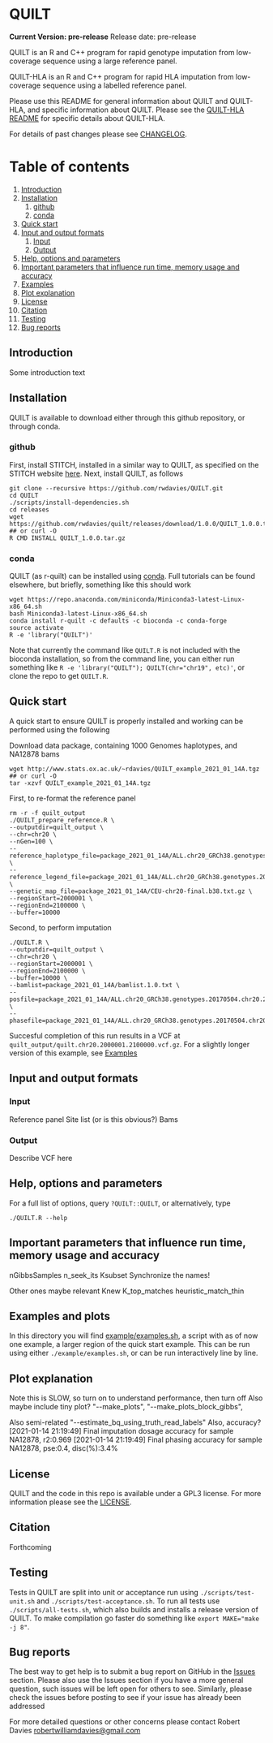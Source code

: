 QUILT
=====
**__Current Version: pre-release__**
Release date: pre-release

QUILT is an R and C++ program for rapid genotype imputation from low-coverage sequence using a large reference panel.

QUILT-HLA is an R and C++ program for rapid HLA imputation from low-coverage sequence using a labelled reference panel.

Please use this README for general information about QUILT and QUILT-HLA, and specific information about QUILT. Please see the [QUILT-HLA README](README_QUILT-HLA.md) for specific details about QUILT-HLA.

For details of past changes please see [CHANGELOG](CHANGELOG.md).

# Table of contents
1. [Introduction](#paragraph-introduction)
2. [Installation](#paragraph-installation)
    1. [github](#paragraph-installation-github)
    2. [conda](#paragraph-installation-conda)
3. [Quick start](#paragraph-quickstart)
4. [Input and output formats](#paragraph-io)
    1. [Input](#paragraph-io-input)
    2. [Output](#paragraph-io-output)
5. [Help, options and parameters](#paragraph-helpoptionsparams)
6. [Important parameters that influence run time, memory usage and accuracy](#paragraph-paramsimportant)
6. [Examples](#paragraph-examples)
7. [Plot explanation](#paragraph-plotexplanation)
8. [License](#paragraph-license)
9. [Citation](#paragraph-citation)
10. [Testing](#paragraph-testing)
11. [Bug reports](#paragraph-bugreports)



## Introduction <a name="paragraph-introduction"></a>
Some introduction text

## Installation <a name="paragraph-installation"></a>

QUILT is available to download either through this github repository, or through conda.

### github <a name="paragraph-installation-github"></a>

First, install STITCH, installed in a similar way to QUILT, as specified on the STITCH website [here](https://github.com/rwdavies/STITCH). Next, install QUILT, as follows

```
git clone --recursive https://github.com/rwdavies/QUILT.git
cd QUILT
./scripts/install-dependencies.sh
cd releases
wget https://github.com/rwdavies/quilt/releases/download/1.0.0/QUILT_1.0.0.tar.gz ## or curl -O
R CMD INSTALL QUILT_1.0.0.tar.gz
```

### conda <a name="paragraph-installation-conda"></a>
QUILT (as r-quilt) can be installed using [conda](https://conda.io/miniconda.html). Full tutorials can be found elsewhere, but briefly, something like this should work
```
wget https://repo.anaconda.com/miniconda/Miniconda3-latest-Linux-x86_64.sh
bash Miniconda3-latest-Linux-x86_64.sh
conda install r-quilt -c defaults -c bioconda -c conda-forge
source activate
R -e 'library("QUILT")'
```
Note that currently the command like `QUILT.R` is not included with the bioconda installation, so from the command line, you can either run something like `R -e 'library("QUILT"); QUILT(chr="chr19", etc)'`, or clone the repo to get `QUILT.R`. 












## Quick start <a name="paragraph-quickstart"></a>

A quick start to ensure QUILT is properly installed and working can be performed using the following

Download data package, containing 1000 Genomes haplotypes, and NA12878 bams
```
wget http://www.stats.ox.ac.uk/~rdavies/QUILT_example_2021_01_14A.tgz ## or curl -O
tar -xzvf QUILT_example_2021_01_14A.tgz
```

First, to re-format the reference panel
```
rm -r -f quilt_output
./QUILT_prepare_reference.R \
--outputdir=quilt_output \
--chr=chr20 \
--nGen=100 \
--reference_haplotype_file=package_2021_01_14A/ALL.chr20_GRCh38.genotypes.20170504.chr20.2000001.2100000.noNA12878.hap.gz \
--reference_legend_file=package_2021_01_14A/ALL.chr20_GRCh38.genotypes.20170504.chr20.2000001.2100000.noNA12878.legend.gz \
--genetic_map_file=package_2021_01_14A/CEU-chr20-final.b38.txt.gz \
--regionStart=2000001 \
--regionEnd=2100000 \
--buffer=10000
```

Second, to perform imputation
```
./QUILT.R \
--outputdir=quilt_output \
--chr=chr20 \
--regionStart=2000001 \
--regionEnd=2100000 \
--buffer=10000 \
--bamlist=package_2021_01_14A/bamlist.1.0.txt \
--posfile=package_2021_01_14A/ALL.chr20_GRCh38.genotypes.20170504.chr20.2000001.2100000.posfile.txt \
--phasefile=package_2021_01_14A/ALL.chr20_GRCh38.genotypes.20170504.chr20.2000001.2100000.phasefile.txt
```
Succesful completion of this run results in a VCF at `quilt_output/quilt.chr20.2000001.2100000.vcf.gz`. For a slightly longer version of this example, see [Examples](#paragraph-examples)



## Input and output formats <a name="paragraph-io"></a>

### Input <a name="paragraph-io-input"></a>

Reference panel
Site list (or is this obvious?)
Bams

### Output <a name="paragraph-io-output"></a>

Describe VCF here

## Help, options and parameters <a name="paragraph-helpoptionsparams"></a>

For a full list of options, query `?QUILT::QUILT`, or alternatively, type 
```
./QUILT.R --help
```



## Important parameters that influence run time, memory usage and accuracy <a name="paragraph-paramsimportant"></a>

nGibbsSamples
n_seek_its
Ksubset
Synchronize the names!


Other ones maybe relevant
Knew
K_top_matches
heuristic_match_thin




## Examples and plots <a name="paragraph-examples"></a>

In this directory you will find [example/examples.sh](example/examples.sh), a script with as of now one example, a larger region of the quick start example. This can be run using either  `./example/examples.sh`, or can be run interactively line by line.

## Plot explanation <a name="paragraph-plotexplanation"></a>

Note this is SLOW, so turn on to understand performance, then turn off
Also maybe include tiny plot?
        "--make_plots",
        "--make_plots_block_gibbs",

Also semi-related
        "--estimate_bq_using_truth_read_labels"
Also, accuracy?
[2021-01-14 21:19:49] Final imputation dosage accuracy for sample NA12878, r2:0.969
[2021-01-14 21:19:49] Final phasing accuracy for sample NA12878, pse:0.4, disc(%):3.4%


## License <a name="paragraph-license"></a>

QUILT and the code in this repo is available under a GPL3 license. For more information please see the [LICENSE](LICENSE).

## Citation <a name="paragraph-citation"></a>

Forthcoming

## Testing <a name="paragraph-testing"></a>

Tests in QUILT are split into unit or acceptance run using ```./scripts/test-unit.sh``` and ```./scripts/test-acceptance.sh```. To run all tests use ```./scripts/all-tests.sh```, which also builds and installs a release version of QUILT. To make compilation go faster do something like ```export MAKE="make -j 8"```.

## Bug reports <a name="paragraph-bugreports"></a>

The best way to get help is to submit a bug report on GitHub in the [Issues](https://github.com/rwdavies/STITCH/issues) section. Please also use the Issues section if you have a more general question, such issues will be left open for others to see. Similarly, please check the issues before posting to see if your issue has already been addressed

For more detailed questions or other concerns please contact Robert Davies robertwilliamdavies@gmail.com









